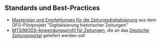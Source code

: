 ## Standards und Best-Practices

* [Masterplan und Empfehlungen für die Zeitungsdigitalisierung](https://www.zeitschriftendatenbank.de/zeitungsdigitalisierung/) aus dem DFG-Pilotprojekt "Digitalisierung historischer Zeitungen"
* [MTS/MODS-Anwendungsprofil für Zeitungen](https://wiki.deutsche-digitale-bibliothek.de/display/DFD/Anwendungsprofile+und+Best+Practice+Guides), die an das [Deutsche Zeitungsportal](https://www.deutsche-digitale-bibliothek.de/newspaper) geliefert werden soll

